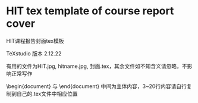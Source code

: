 ﻿# HIT tex template of course report cover
HIT课程报告封面tex模板

TeXstudio 版本 2.12.22

有用的文件为HIT.jpg, hitname.jpg, 封面.tex，其余文件如不知含义请忽略，不影响正常写作

\begin{document} 与 \end{document} 中间为主体内容，3~20行内容请自行复制到自己的.tex文件中相应位置